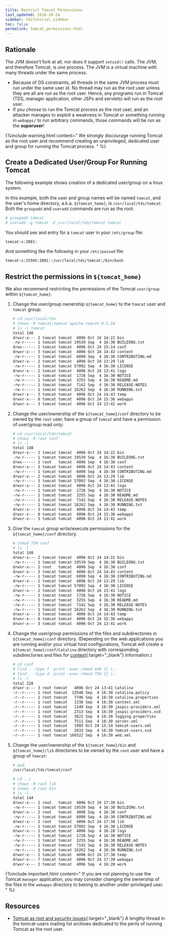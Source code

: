 ```yaml
---
title: Restrict Tomcat Permissions
last_updated: 2018-10-24
sidebar: tdsTutorial_sidebar
toc: false
permalink: tomcat_permissions.html
---
```


## Rationale

The JVM doesn’t fork at all, nor does it support `setuid()` calls.
The JVM, and therefore Tomcat, is _one_ process.
The JVM is a virtual machine with many threads under the same process.

* Because of OS constraints, all threads in the same JVM process must run under the same user id.
  No thread may run as the root user unless they are all are run as the root user.
  Hence, any programs run in Tomcat (TDS, manager application, other JSPs and servlets) will run as the root user.
* If you _choose_ to run the Tomcat process as the root user, and an attacker manages to exploit a weakness in Tomcat or something running in `webapps/` to run arbitrary commands, those commands will be run as the **superuser**!

{%include warning.html content="
We strongly discourage running Tomcat as the root user and recommend creating an unprivileged, dedicated user and group for running the Tomcat process.
" %}

<a name="dedicated"></a>
## Create a Dedicated User/Group For Running Tomcat

The following example shows creation of a dedicated user/group on a linux system.

In this example, both the user and group names will be named `tomcat`, and the user\'s home directory, a.k.a. `${tomcat_home}`, is `/usr/local/tds/tomcat`.
Both the `groupadd` and `useradd` commands are run as the root:

~~~bash
# groupadd tomcat
# useradd -g tomcat -d /usr/local/tds/tomcat tomcat
~~~
    
You should see and entry for a `tomcat` user in your `/etc/group` file:
    
~~~bash
tomcat:x:2001:
~~~
    
And something like the following in your `/etc/passwd` file:
    
~~~bash
tomcat:x:25945:2001::/usr/local/tds/tomcat:/bin/bash
~~~

## Restrict the permissions in `${tomcat_home}`

We also recommend restricting the permissions of the Tomcat `user/group` within `${tomcat_home}`.

1. Change the user/group ownership `${tomcat_home}` to the `tomcat` user and `tomcat` group:

   ~~~bash
   # cd /usr/local/tds
   # chown -R tomcat:tomcat apache-tomcat-8.5.34
   # ls -l tomcat
   total 148
   drwxr-x--- 2 tomcat tomcat  4096 Oct 24 14:22 bin
   -rw-r----- 1 tomcat tomcat 19539 Sep  4 16:30 BUILDING.txt
   drwx------ 2 tomcat tomcat  4096 Oct 24 15:14 conf
   drwxr-x--- 3 tomcat tomcat  4096 Oct 24 14:43 content
   -rw-r----- 1 tomcat tomcat  6090 Sep  4 16:30 CONTRIBUTING.md
   drwxr-x--- 2 tomcat tomcat  4096 Oct 24 13:29 lib
   -rw-r----- 1 tomcat tomcat 57092 Sep  4 16:30 LICENSE
   drwxr-x--- 2 tomcat tomcat  4096 Oct 24 13:41 logs
   -rw-r----- 1 tomcat tomcat  1726 Sep  4 16:30 NOTICE
   -rw-r----- 1 tomcat tomcat  3255 Sep  4 16:30 README.md
   -rw-r----- 1 tomcat tomcat  7142 Sep  4 16:30 RELEASE-NOTES
   -rw-r----- 1 tomcat tomcat 16262 Sep  4 16:30 RUNNING.txt
   drwxr-x--- 3 tomcat tomcat  4096 Oct 24 14:43 temp
   drwxr-x--- 8 tomcat tomcat  4096 Oct 24 15:36 webapps
   drwxr-x--- 3 tomcat tomcat  4096 Oct 24 13:41 work
   ~~~
   
2. Change the user/ownership of the `${tomcat_home}/conf` directory to be owned by the `root` user, have a group of `tomcat` and have a permission of user/group read only:

    ~~~bash
    # cd /usr/local/tds/tomcat
    # chown -R root conf
    # ls -l 
    total 148
    drwxr-x--- 2 tomcat tomcat  4096 Oct 24 14:22 bin
    -rw-r----- 1 tomcat tomcat 19539 Sep  4 16:30 BUILDING.txt
    drwx------ 2 root   tomcat  4096 Sep  4 16:30 conf
    drwxr-x--- 3 tomcat tomcat  4096 Oct 24 14:43 content
    -rw-r----- 1 tomcat tomcat  6090 Sep  4 16:30 CONTRIBUTING.md
    drwxr-x--- 2 tomcat tomcat  4096 Oct 24 13:29 lib
    -rw-r----- 1 tomcat tomcat 57092 Sep  4 16:30 LICENSE
    drwxr-x--- 2 tomcat tomcat  4096 Oct 24 13:41 logs
    -rw-r----- 1 tomcat tomcat  1726 Sep  4 16:30 NOTICE
    -rw-r----- 1 tomcat tomcat  3255 Sep  4 16:30 README.md
    -rw-r----- 1 tomcat tomcat  7142 Sep  4 16:30 RELEASE-NOTES
    -rw-r----- 1 tomcat tomcat 16262 Sep  4 16:30 RUNNING.txt
    drwxr-x--- 3 tomcat tomcat  4096 Oct 24 14:43 temp
    drwxr-x--- 8 tomcat tomcat  4096 Oct 24 15:36 webapps
    drwxr-x--- 3 tomcat tomcat  4096 Oct 24 13:41 work
    ~~~
   
3. Give the `tomcat` group write/execute permissions for the `${tomcat_home}/conf` directory.

    ~~~bash
    # chmod 750 conf
    # ls -l 
    total 148
    drwxr-x--- 2 tomcat tomcat  4096 Oct 24 14:22 bin
    -rw-r----- 1 tomcat tomcat 19539 Sep  4 16:30 BUILDING.txt
    drwxr-x--- 2 root   tomcat  4096 Sep  4 16:30 conf
    drwxr-x--- 3 tomcat tomcat  4096 Oct 24 14:43 content
    -rw-r----- 1 tomcat tomcat  6090 Sep  4 16:30 CONTRIBUTING.md
    drwxr-x--- 2 tomcat tomcat  4096 Oct 24 13:29 lib
    -rw-r----- 1 tomcat tomcat 57092 Sep  4 16:30 LICENSE
    drwxr-x--- 2 tomcat tomcat  4096 Oct 24 13:41 logs
    -rw-r----- 1 tomcat tomcat  1726 Sep  4 16:30 NOTICE
    -rw-r----- 1 tomcat tomcat  3255 Sep  4 16:30 README.md
    -rw-r----- 1 tomcat tomcat  7142 Sep  4 16:30 RELEASE-NOTES
    -rw-r----- 1 tomcat tomcat 16262 Sep  4 16:30 RUNNING.txt
    drwxr-x--- 3 tomcat tomcat  4096 Oct 24 14:43 temp
    drwxr-x--- 8 tomcat tomcat  4096 Oct 24 15:36 webapps
    drwxr-x--- 3 tomcat tomcat  4096 Oct 24 13:41 work
    ~~~
   
   
4. Change the user/group permissions of the files and subdirectories in `${tomcat_home}/conf` directory. 
   (Depending on the web applications you are running and/or your virtual host configurations, Tomcat will create a `${tomcat_home}/conf/Catalina` directory with corresponding subdirectories and files for [context](https://tomcat.apache.org/tomcat-8.5-doc/virtual-hosting-howto.html#Configuring_Your_Contexts){:target="_blank"} information.)  
                                                                                                                                   
    ~~~bash
    # cd conf
    # find . -type f -print -exec chmod 440 {} \;
    # find . -type d -print -exec chmod 750 {} \;
    # ls -l 
    total 228
    drwxr-x--- 3 root tomcat   4096 Oct 24 13:41 Catalina
    -r--r----- 1 root tomcat  13548 Sep  4 16:30 catalina.policy
    -r--r----- 1 root tomcat   7746 Sep  4 16:30 catalina.properties
    -r--r----- 1 root tomcat   1338 Sep  4 16:30 context.xml
    -r--r----- 1 root tomcat   1149 Sep  4 16:30 jaspic-providers.xml
    -r--r----- 1 root tomcat   2313 Sep  4 16:30 jaspic-providers.xsd
    -r--r----- 1 root tomcat   3622 Sep  4 16:30 logging.properties
    -r--r----- 1 root tomcat   7511 Sep  4 16:30 server.xml
    -r--r----- 1 root tomcat   1993 Oct 24 15:14 tomcat-users.xml
    -r--r----- 1 root tomcat   2633 Sep  4 16:30 tomcat-users.xsd
    -r--r----- 1 root tomcat 169322 Sep  4 16:30 web.xml
    ~~~
 
4. Change the user/ownership of the `${tomcat_home}/bin` and `${tomcat_home}/lib` directories to be owned by the `root` user and have a group of `tomcat`:
    ~~~bash
    # pwd
    /usr/local/tds/tomcat/conf
   
    # cd ../
    # chown -R root lib
    # chown -R root bin
    # ls -l
    total 144
    drwxr-x--- 2 root   tomcat  4096 Oct 24 17:39 bin
    -rw-r----- 1 tomcat tomcat 19539 Sep  4 16:30 BUILDING.txt
    drwxr-x--- 2 root   tomcat  4096 Sep  4 16:30 conf
    -rw-r----- 1 tomcat tomcat  6090 Sep  4 16:30 CONTRIBUTING.md
    drwxr-x--- 2 root   tomcat  4096 Oct 24 17:38 lib
    -rw-r----- 1 tomcat tomcat 57092 Sep  4 16:30 LICENSE
    drwxr-x--- 2 tomcat tomcat  4096 Sep  4 16:28 logs
    -rw-r----- 1 tomcat tomcat  1726 Sep  4 16:30 NOTICE
    -rw-r----- 1 tomcat tomcat  3255 Sep  4 16:30 README.md
    -rw-r----- 1 tomcat tomcat  7142 Sep  4 16:30 RELEASE-NOTES
    -rw-r----- 1 tomcat tomcat 16262 Sep  4 16:30 RUNNING.txt
    drwxr-x--- 2 tomcat tomcat  4096 Oct 24 17:38 temp
    drwxr-x--- 7 tomcat tomcat  4096 Oct 24 17:39 webapps
    drwxr-x--- 2 tomcat tomcat  4096 Sep  4 16:28 work
    ~~~

{%include important.html content="
If you are not planning to use the Tomcat `manager` application, you may consider changing the ownership of the files in the `webapps` directory to belong to another under-privileged user.
" %}

## Resources

* [Tomcat as root and security issues](https://marc.info/?t=104516038700003&r=1&w=2){:target="_blank"}
  A lengthy thread in the tomcat-users mailing list archives dedicated to the perils of running Tomcat as the root user.
